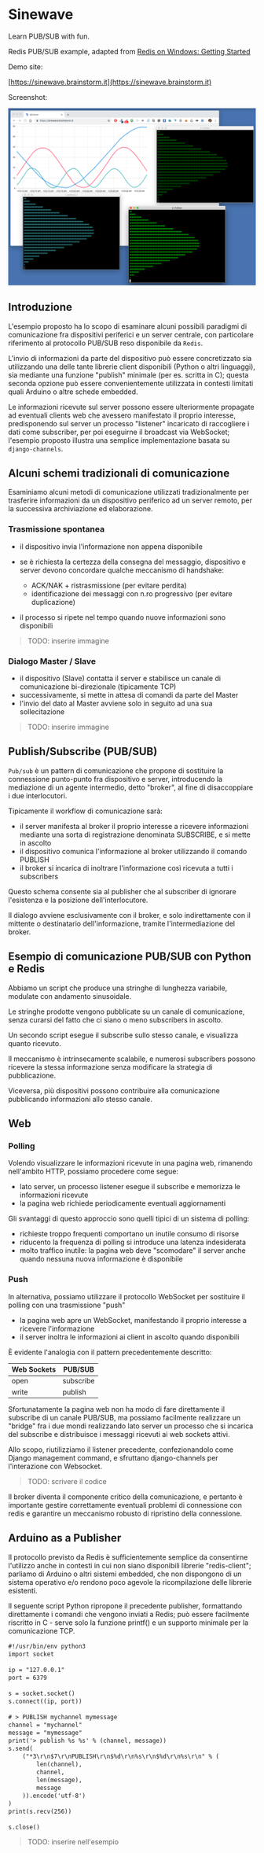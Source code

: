
Sinewave
========

Learn PUB/SUB with fun.

Redis PUB/SUB example, adapted from [Redis on Windows: Getting Started](https://channel9.msdn.com/Blogs/Interoperability/Redis-on-Windows-Getting-Started)

Demo site:

[https://sinewave.brainstorm.it](https://sinewave.brainstorm.it)

Screenshot:

![screenshot2](screenshot2.png)


## Introduzione

L'esempio proposto ha lo scopo di esaminare alcuni possibili paradigmi di comunicazione fra dispositivi periferici e un server centrale, con particolare riferimento al protocollo PUB/SUB reso disponibile da `Redis`.

L'invio di informazioni da parte del dispositivo può essere concretizzato sia utilizzando una delle tante librerie client disponibili (Python o altri linguaggi), sia mediante una funzione "publish" minimale (per es. scritta in C); questa seconda opzione può essere convenientemente utilizzata in contesti limitati quali Arduino o altre schede embedded.

Le informazioni ricevute sul server possono essere ulteriormente propagate ad eventuali clients web che avessero manifestato il proprio interesse, predisponendo sul server un processo "listener" incaricato di raccogliere i dati come subscriber, per poi eseguirne il broadcast via WebSocket; l'esempio proposto illustra una semplice implementazione basata su `django-channels`.


## Alcuni schemi tradizionali di comunicazione

Esaminiamo alcuni metodi di comunicazione utilizzati tradizionalmente per trasferire
informazioni da un dispositivo periferico ad un server remoto,
per la successiva archiviazione ed elaborazione.

### Trasmissione spontanea

- il dispositivo invia l'informazione non appena disponibile
- se è richiesta la certezza della consegna del messaggio,
  dispositivo e server devono concordare qualche meccanismo di handshake:

    + ACK/NAK + ristrasmissione (per evitare perdita)
    + identificazione dei messaggi con n.ro progressivo (per evitare duplicazione)

- il processo si ripete nel tempo quando nuove informazioni sono disponibili

>TODO: inserire immagine

### Dialogo Master / Slave

- il dispositivo (Slave) contatta il server e stabilisce un canale di comunicazione
  bi-direzionale (tipicamente TCP)
- successivamente, si mette in attesa di comandi da parte del Master
- l'invio del dato al Master avviene solo in seguito ad una sua sollecitazione

>TODO: inserire immagine

## Publish/Subscribe (PUB/SUB)

`Pub/sub` è un pattern di comunicazione che propone di sostituire la connessione
punto-punto fra dispositivo e server, introducendo la mediazione di un agente
intermedio, detto "broker", al fine di disaccoppiare i due interlocutori.

Tipicamente il workflow di comunicazione sarà:

- il server manifesta al broker il proprio interesse a ricevere informazioni
  mediante una sorta di registrazione denominata SUBSCRIBE, e si mette in ascolto
- il dispositivo comunica l'informazione al broker utilizzando il comando PUBLISH
- il broker si incarica di inoltrare l'informazione così ricevuta a tutti i subscribers

Questo schema consente sia al publisher che al subscriber di ignorare
l'esistenza e la posizione dell'interlocutore.

Il dialogo avviene esclusivamente con il broker, e solo indirettamente con il
mittente o destinatario dell'informazione, tramite l'intermediazione del broker.


## Esempio di comunicazione PUB/SUB con Python e Redis

Abbiamo un script che produce una stringhe di lunghezza variabile, modulate con andamento sinusoidale.

Le stringhe prodotte vengono pubblicate su un canale di comunicazione, senza curarsi del fatto che ci siano o meno subscribers in ascolto.

Un secondo script esegue il subscribe sullo stesso canale, e visualizza quanto ricevuto.

Il meccanismo è intrinsecamente scalabile, e numerosi subscribers possono ricevere la stessa informazione senza modificare la strategia di pubblicazione.

Viceversa, più dispositivi possono contribuire alla comunicazione pubblicando informazioni allo stesso canale.


## Web

### Polling

Volendo visualizzare le informazioni ricevute in una pagina web, rimanendo nell'ambito HTTP, possiamo procedere come segue:

- lato server, un processo listener esegue il subscribe
  e memorizza le informazioni ricevute
- la pagina web richiede periodicamente eventuali aggiornamenti

Gli svantaggi di questo approccio sono quelli tipici di un sistema di polling:

- richieste troppo frequenti comportano un inutile consumo di risorse
- riducento la frequenza di polling si introduce una latenza indesiderata
- molto traffico inutile: la pagina web deve "scomodare" il server anche quando
  nessuna nuova informazione è disponibile

### Push

In alternativa, possiamo utilizzare il protocollo WebSocket per sostituire il
polling con una trasmissione "push"

- la pagina web apre un WebSocket, manifestando il proprio interesse a ricevere
  l'informazione
- il server inoltra le informazioni ai client in ascolto quando disponibili

È evidente l'analogia con il pattern precedentemente descritto:

| Web Sockets     | PUB/SUB   |
|-----------------|-----------|
| open            | subscribe |
| write           | publish   |


Sfortunatamente la pagina web non ha modo di fare direttamente il subscribe di un canale PUB/SUB, ma possiamo facilmente realizzare un "bridge" fra i due mondi realizzando lato server un processo che si incarica del subscribe e distribuisce
i messaggi ricevuti ai web sockets attivi.

Allo scopo, riutilizziamo il listener precedente, confezionandolo come Django management command, e sfruttano django-channels per l'interazione con Websocket.

>TODO: scrivere il codice

Il broker diventa il componente critico della comunicazione, e pertanto è importante gestire correttamente eventuali problemi di connessione con redis e garantire un meccanismo robusto di ripristino della connessione.


## Arduino as a Publisher

Il protocollo previsto da Redis è sufficientemente semplice da consentirne l'utilizzo anche in contesti in cui non siano disponibili librerie "redis-client"; parliamo di Arduino o altri sistemi embedded, che non dispongono di un sistema operativo e/o rendono poco agevole la ricompilazione delle librerie esistenti.

Il seguente script Python ripropone il precedente publisher, formattando direttamente i comandi che vengono inviati a Redis; può essere facilmente riscritto in C - serve solo la funzione printf() e un supporto minimale per la comunicazione TCP.


    #!/usr/bin/env python3
    import socket

    ip = "127.0.0.1"
    port = 6379

    s = socket.socket()
    s.connect((ip, port))

    # > PUBLISH mychannel mymessage
    channel = "mychannel"
    message = "mymessage"
    print('> publish %s %s' % (channel, message))
    s.send(
        ("*3\r\n$7\r\nPUBLISH\r\n$%d\r\n%s\r\n$%d\r\n%s\r\n" % (
            len(channel),
            channel,
            len(message),
            message
        )).encode('utf-8')
    )
    print(s.recv(256))

    s.close()

>TODO: inserire nell'esempio

